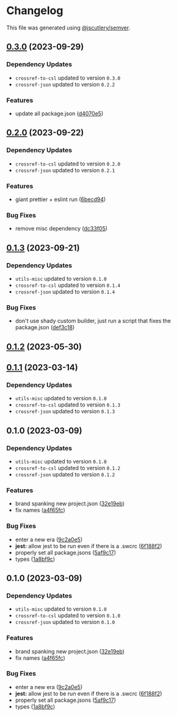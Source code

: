 # Changelog

This file was generated using [@jscutlery/semver](https://github.com/jscutlery/semver).

## [0.3.0](https://github.com/TrialAndErrorOrg/parsers/compare/csl-consolidate-0.2.0...csl-consolidate-0.3.0) (2023-09-29)

### Dependency Updates

* `crossref-to-csl` updated to version `0.3.0`
* `crossref-json` updated to version `0.2.2`

### Features

* update all package.json ([d4070e5](https://github.com/TrialAndErrorOrg/parsers/commit/d4070e53ab3389db11fed978f3f74bcfe6808f5e))

## [0.2.0](https://github.com/TrialAndErrorOrg/parsers/compare/csl-consolidate-0.1.3...csl-consolidate-0.2.0) (2023-09-22)

### Dependency Updates

* `crossref-to-csl` updated to version `0.2.0`
* `crossref-json` updated to version `0.2.1`

### Features

* giant prettier + eslint run ([6becd94](https://github.com/TrialAndErrorOrg/parsers/commit/6becd9492006b9a7f7f91b60db440bb31d9140c8))


### Bug Fixes

* remove misc dependency ([dc33f05](https://github.com/TrialAndErrorOrg/parsers/commit/dc33f053cacdfb632d0a44e573f8d84fe5382520))

## [0.1.3](https://github.com/TrialAndErrorOrg/parsers/compare/csl-consolidate-0.1.2...csl-consolidate-0.1.3) (2023-09-21)

### Dependency Updates

- `utils-misc` updated to version `0.1.0`
- `crossref-to-csl` updated to version `0.1.4`
- `crossref-json` updated to version `0.1.4`

### Bug Fixes

- don't use shady custom builder, just run a script that fixes the package.json ([def3c18](https://github.com/TrialAndErrorOrg/parsers/commit/def3c1844ae0a0d547de2b0a01689a302b58ab61))

## [0.1.2](https://github.com/TrialAndErrorOrg/parsers/compare/csl-consolidate-0.1.1...csl-consolidate-0.1.2) (2023-05-30)

## [0.1.1](https://github.com/TrialAndErrorOrg/parsers/compare/csl-consolidate-0.1.0...csl-consolidate-0.1.1) (2023-03-14)

### Dependency Updates

- `utils-misc` updated to version `0.1.0`
- `crossref-to-csl` updated to version `0.1.3`
- `crossref-json` updated to version `0.1.3`

## 0.1.0 (2023-03-09)

### Dependency Updates

- `utils-misc` updated to version `0.1.0`
- `crossref-to-csl` updated to version `0.1.2`
- `crossref-json` updated to version `0.1.2`

### Features

- brand spanking new project.json ([32e19eb](https://github.com/TrialAndErrorOrg/parsers/commit/32e19ebf3f71c80336f637297d8f4db274d098bf))
- fix names ([a4f65fc](https://github.com/TrialAndErrorOrg/parsers/commit/a4f65fcb2fde9dd23750bc9ccddfb0e1ab11548f))

### Bug Fixes

- enter a new era ([9c2a0e5](https://github.com/TrialAndErrorOrg/parsers/commit/9c2a0e505472c43d384f3cc78543ad90877b7c3d))
- **jest:** allow jest to be run even if there is a .swcrc ([6f188f2](https://github.com/TrialAndErrorOrg/parsers/commit/6f188f2a06922ee00d9367b29e666894e48c6c1e))
- properly set all package.jsons ([5af9c17](https://github.com/TrialAndErrorOrg/parsers/commit/5af9c177be9910511844c481ca59cfcc7bd9b0f6))
- types ([1a8bf9c](https://github.com/TrialAndErrorOrg/parsers/commit/1a8bf9c26bcc283c3a9d443e94e238881b9e2336))

## 0.1.0 (2023-03-09)

### Dependency Updates

- `utils-misc` updated to version `0.1.0`
- `crossref-to-csl` updated to version `0.1.0`
- `crossref-json` updated to version `0.1.0`

### Features

- brand spanking new project.json ([32e19eb](https://github.com/TrialAndErrorOrg/parsers/commit/32e19ebf3f71c80336f637297d8f4db274d098bf))
- fix names ([a4f65fc](https://github.com/TrialAndErrorOrg/parsers/commit/a4f65fcb2fde9dd23750bc9ccddfb0e1ab11548f))

### Bug Fixes

- enter a new era ([9c2a0e5](https://github.com/TrialAndErrorOrg/parsers/commit/9c2a0e505472c43d384f3cc78543ad90877b7c3d))
- **jest:** allow jest to be run even if there is a .swcrc ([6f188f2](https://github.com/TrialAndErrorOrg/parsers/commit/6f188f2a06922ee00d9367b29e666894e48c6c1e))
- properly set all package.jsons ([5af9c17](https://github.com/TrialAndErrorOrg/parsers/commit/5af9c177be9910511844c481ca59cfcc7bd9b0f6))
- types ([1a8bf9c](https://github.com/TrialAndErrorOrg/parsers/commit/1a8bf9c26bcc283c3a9d443e94e238881b9e2336))

